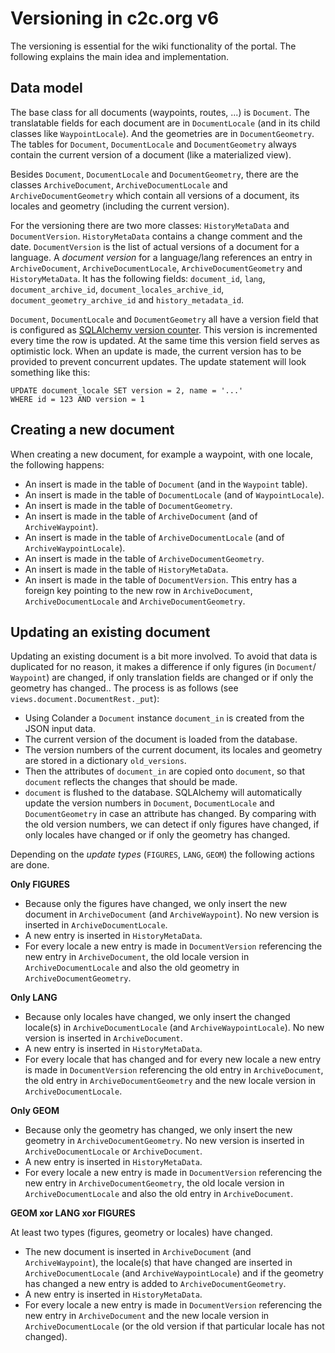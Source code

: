 Versioning in c2c.org v6
=========================

The versioning is essential for the wiki functionality of the portal. The
following explains the main idea and implementation.

Data model
-----------

The base class for all documents (waypoints, routes, ...) is `Document`.
The translatable fields for each document are in `DocumentLocale` (and in its
child classes like `WaypointLocale`). And the geometries are in `DocumentGeometry`.
The tables for `Document`, `DocumentLocale` and `DocumentGeometry` always
contain the current version of a document (like a materialized view).

Besides `Document`, `DocumentLocale` and `DocumentGeometry`, there are the
classes `ArchiveDocument`, `ArchiveDocumentLocale` and `ArchiveDocumentGeometry`
which contain all versions of a document, its locales and geometry (including the
current version).

For the versioning there are two more classes: `HistoryMetaData` and `DocumentVersion`.
`HistoryMetaData` contains a change comment and the date. `DocumentVersion`
is the list of actual versions of a document for a language. A *document version*
for a language/lang references an entry in `ArchiveDocument`,
`ArchiveDocumentLocale`, `ArchiveDocumentGeometry` and `HistoryMetaData`.
It has the following fields: `document_id`, `lang`, `document_archive_id`,
`document_locales_archive_id`, `document_geometry_archive_id` and
`history_metadata_id`.

`Document`, `DocumentLocale` and `DocumentGeometry` all have a version field
that is configured as [SQLAlchemy version counter](http://docs.sqlalchemy.org/en/latest/orm/versioning.html).
This version is incremented every time the row is updated. At the same time this
version field serves as optimistic lock. When an update is made, the current
version has to be provided to prevent concurrent updates. The update statement
will look something like this:

    UPDATE document_locale SET version = 2, name = '...'
    WHERE id = 123 AND version = 1

Creating a new document
-----------------------

When creating a new document, for example a waypoint, with one locale, the
following happens:

 - An insert is made in the table of `Document` (and in the `Waypoint` table).
 - An insert is made in the table of `DocumentLocale` (and of `WaypointLocale`).
 - An insert is made in the table of `DocumentGeometry`.
 - An insert is made in the table of `ArchiveDocument` (and of `ArchiveWaypoint`).
 - An insert is made in the table of `ArchiveDocumentLocale` (and of `ArchiveWaypointLocale`).
 - An insert is made in the table of `ArchiveDocumentGeometry`.
 - An insert is made in the table of `HistoryMetaData`.
 - An insert is made in the table of `DocumentVersion`. This entry has a foreign
   key pointing to the new row in `ArchiveDocument`, `ArchiveDocumentLocale`
   and `ArchiveDocumentGeometry`.

Updating an existing document
------------------------------

Updating an existing document is a bit more involved. To avoid that data is
duplicated for no reason, it makes a difference if only figures (in `Document`/
`Waypoint`) are changed, if only translation fields are changed or if only
the geometry has changed.. The process is as follows (see `views.document.DocumentRest._put`):

 - Using Colander a `Document` instance `document_in` is created from the JSON
   input data.
 - The current version of the document is loaded from the database.
 - The version numbers of the current document, its locales and geometry are stored
   in a dictionary `old_versions`.
 - Then the attributes of `document_in` are copied onto `document`, so that
   `document` reflects the changes that should be made.
 - `document` is flushed to the database. SQLAlchemy will automatically
   update the version numbers in `Document`, `DocumentLocale` and `DocumentGeometry`
   in case an attribute has changed. By comparing with the old version numbers, we
   can detect if only figures have changed, if only locales have changed or if only
   the geometry has changed.

Depending on the *update types* (`FIGURES`, `LANG`, `GEOM`) the following actions
are done.

**Only FIGURES**

 * Because only the figures have changed, we only insert the new document in
   `ArchiveDocument` (and `ArchiveWaypoint`). No new version is inserted in
   `ArchiveDocumentLocale`.
 * A new entry is inserted in `HistoryMetaData`.
 * For every locale a new entry is made in `DocumentVersion` referencing the
   new entry in `ArchiveDocument`, the old locale version in `ArchiveDocumentLocale`
   and also the old geometry in `ArchiveDocumentGeometry`.

**Only LANG**

 * Because only locales have changed, we only insert the changed locale(s) in
   `ArchiveDocumentLocale` (and `ArchiveWaypointLocale`). No new version is
   inserted in `ArchiveDocument`.
 * A new entry is inserted in `HistoryMetaData`.
 * For every locale that has changed and for every new locale a new entry is made
   in `DocumentVersion` referencing the old entry in `ArchiveDocument`, the old
   entry in `ArchiveDocumentGeometry` and the new locale version in `ArchiveDocumentLocale`.

**Only GEOM**

 * Because only the geometry has changed, we only insert the new geometry in
   `ArchiveDocumentGeometry`. No new version is inserted in
   `ArchiveDocumentLocale` or `ArchiveDocument`.
 * A new entry is inserted in `HistoryMetaData`.
 * For every locale a new entry is made in `DocumentVersion` referencing the
   new entry in `ArchiveDocumentGeometry`, the old locale version in `ArchiveDocumentLocale`
   and also the old entry in `ArchiveDocument`.

**GEOM xor LANG xor FIGURES**

At least two types (figures, geometry or locales) have changed.

 * The new document is inserted in `ArchiveDocument` (and `ArchiveWaypoint`),
   the locale(s) that have changed are inserted in `ArchiveDocumentLocale`
   (and `ArchiveWaypointLocale`) and if the geometry has changed a new entry
   is added to `ArchiveDocumentGeometry`.
 * A new entry is inserted in `HistoryMetaData`.
 * For every locale a new entry is made in `DocumentVersion` referencing the
   new entry in `ArchiveDocument` and the new locale version in `ArchiveDocumentLocale`
   (or the old version if that particular locale has not changed).
